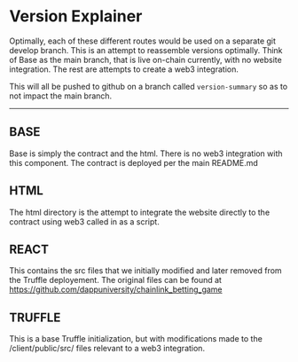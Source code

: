 # Version Explainer
Optimally, each of these different routes would be used on a separate git develop branch. This is an attempt to reassemble versions optimally. Think of Base as the main branch, that is live on-chain currently, with no website integration. The rest are attempts to create a web3 integration.

This will all be pushed to github on a branch called `version-summary` so as to not impact the main branch.

---

## BASE
Base is simply the contract and the html. There is no web3 integration with this component. The contract is deployed per the main README.md

## HTML
The html directory is the attempt to integrate the website directly to the contract using web3 called in as a script. 

## REACT
This contains the src files that we initially modified and later removed from the Truffle deployement. The original files can be found at https://github.com/dappuniversity/chainlink_betting_game

## TRUFFLE
This is a base Truffle initialization, but with modifications made to the /client/public/src/ files relevant to a web3 integration.
